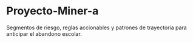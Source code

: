 # Proyecto-Miner-a
Segmentos de riesgo, reglas accionables y patrones de trayectoria para anticipar el abandono escolar.
